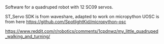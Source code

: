 Software for a quadruped robot with 12 SC09 servos.

ST_Servo SDK is from waveshare, adapted to work on micropython
UOSC is from here https://github.com/SpotlightKid/micropython-osc

https://www.reddit.com/r/robotics/comments/1cpdnwz/my_little_quadruped_walking_and_turning/
